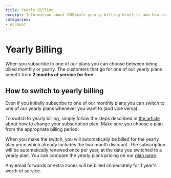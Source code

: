 ```yaml
---
title: Yearly Billing
excerpt: Information about DNSimple yearly billing benefits and how to activate it.
categories:
- Account
---
```


# Yearly Billing

When you subscribe to one of our plans you can choose between being billed monthly or yearly. The customers that go for one of our yearly plans benefit from **2 months of service for free**.


## How to switch to yearly billing

Even if you initially subscribe to one of our monthly plans you can switch to one of our yearly plans whenever you want to (and vice versa).

To switch to yearly billing, simply follow the steps described in [the article](/articles/changing-plans/) about how to change your subscription plan. Make sure you choose a plan from the appropriate billing period.

When you make the switch, you will automatically be billed for the yearly plan price which already includes the two month discount. The subscription will be automatically renewed once per year, at the date you switched to a yearly plan. You can compare the yearly plans pricing on our [plan page](https://dnsimple.com/pricing).

<info>
Any email forwards or extra zones will be billed immediately for 1 year's worth of service.
</info>

